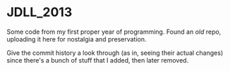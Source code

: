 # JDLL_2013
Some code from my first proper year of programming. Found an *old* repo, uploading it here for nostalgia and preservation.

Give the commit history a look through (as in, seeing their actual changes) since there's a bunch of stuff that I added, then later removed.
